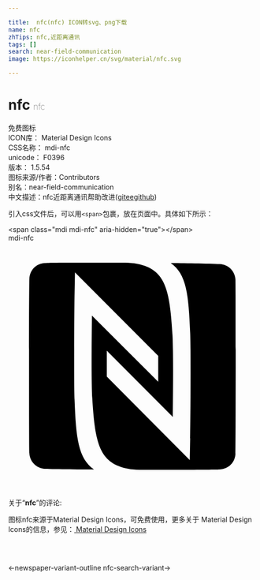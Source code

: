 ```yaml
---

title:  nfc(nfc) ICON转svg、png下载
name: nfc
zhTips: nfc,近距离通讯
tags: []
search: near-field-communication
image: https://iconhelper.cn/svg/material/nfc.svg

---
```


# nfc  <small style="font-size: 60%;font-weight: 100">nfc</small>


<div class="detail-page">
<p>
<span><span class="badge-success badge">免费图标</span> </span>
<br/>
<span>
ICON库：
<span class="badge-secondary badge">Material Design Icons</span> 
</span>
<br/>
<span>
CSS名称：
<span class="badge-secondary badge">mdi-nfc</span> 
</span>
<br/>
<span>
unicode：
<span class="badge-secondary badge">F0396</span> 
<copy-btn content='F0396' btn-title=""></copy-btn>
<copy-btn :content='String.fromCodePoint(parseInt("F0396", 16))' btn-title="复制U"></copy-btn>
</span>
<br/>
<span>
版本：
<span class="badge-secondary badge">1.5.54</span> 
</span>
<br/>
<span>图标来源/作者：<span class="badge-light badge">Contributors</span></span> 
<br/>
<span>别名：<span class="badge-light badge">near-field-communication</span></span><br/><span class="zh-detail">中文描述：<span class="badge-primary badge">nfc</span><span class="badge-primary badge">近距离通讯</span><span class="help-link"><span>帮助改进</span>(<a href="https://gitee.com/liuwave/icon-helper/edit/master/json/material/nfc.json" target="_blank" rel="noopener noreferrer">gitee</a><a href="https://github.com/liuwave/icon-helper/edit/master/json/material/nfc.json" target="_blank" rel="noopener noreferrer">github</a></span>)</span><br/>
</p>
</div>
<div class="alert alert-dark">
  <i class="mdi mdi-nfc mdi-48px"></i>
  <i class="mdi mdi-nfc mdi-36px"></i>
  <i class="mdi mdi-nfc mdi-24px"></i>
  <i class="mdi mdi-nfc mdi-18px"></i>
</div>
<div>
  <p>引入css文件后，可以用<code>&lt;span&gt;</code>包裹，放在页面中。具体如下所示：    
  </p>
  <div class="alert alert-primary" style="font-size: 14px">
    &lt;span class="mdi mdi-nfc" aria-hidden="true"&gt;&lt;/span&gt;
    <copy-btn content='<span class="mdi mdi-nfc" aria-hidden="true"></span>'></copy-btn>
  </div>
  <div class="alert alert-secondary">
    <i class="mdi mdi-nfc"
    style="font-size: 24px"
    aria-hidden="true"></i> mdi-nfc
    <copy-btn content="mdi-nfc" btn-title="复制图标名称"></copy-btn>
  </div>
</div>
<div id="svg" class="svg-wrap">
<svg xmlns="http://www.w3.org/2000/svg" viewBox="0 0 24 24"><path d="M7.24 2C5.6 2 3.96 2 3.55 2.04C2.67 2.09 2.08 2.73 2.04 3.56C2 4.37 2 19.59 2.04 20.41C2.09 21.23 2.71 21.86 3.55 21.91C4.46 21.96 7.44 21.97 8.29 21.97C6.76 20.91 6.55 18.92 6.41 15.23C6.33 13.04 6.4 5.36 6.41 5.04L6.45 2.94L14.5 11V13.5L8.09 7.11C8.08 8.38 8.06 10.03 8.06 11.54C8.06 13 8.08 14.34 8.12 15.05C8.36 19.07 8.74 20.96 10.83 21.7C11.5 21.93 12.07 22 13.07 22C13.89 22 19.63 22 20.45 21.96C21.33 21.91 21.93 21.27 21.97 20.44C22 19.63 22 4.45 21.97 3.62C21.91 2.8 21.29 2.18 20.45 2.13C19.54 2.08 16.57 2.03 15.71 2.03C17.24 3.09 17.44 5.08 17.59 8.78C17.67 10.97 17.6 18.64 17.59 18.97L17.55 21.06L9.53 13V10.5L15.91 16.89C15.92 15.62 15.94 13.97 15.94 12.46C15.94 11 15.92 9.66 15.88 8.96C15.64 4.93 15.26 3.04 13.17 2.3C12.53 2.07 11.93 2 10.93 2H7.24Z" /></svg>
</div>
<detail full-name='mdi-nfc'></detail>
<div class="icon-detail__container">
<p>关于“<b>nfc</b>”的评论:</p>
</div>
<Vssue title="关于“nfc”的评论" />    
<div><p>图标nfc来源于Material Design Icons，可免费使用，更多关于 Material Design Icons的信息，参见：<a target="_blank" href="https://iconhelper.cn/material.html"> Material Design Icons</a>
</p></div>

<div style="padding:2rem 0 " class="page-nav"><p class="inner"><span class="prev">←<router-link to="/icon/newspaper-variant-outline.html">newspaper-variant-outline</router-link></span> <span class="next"><router-link to="/icon/nfc-search-variant.html">nfc-search-variant</router-link>→</span></p></div>

